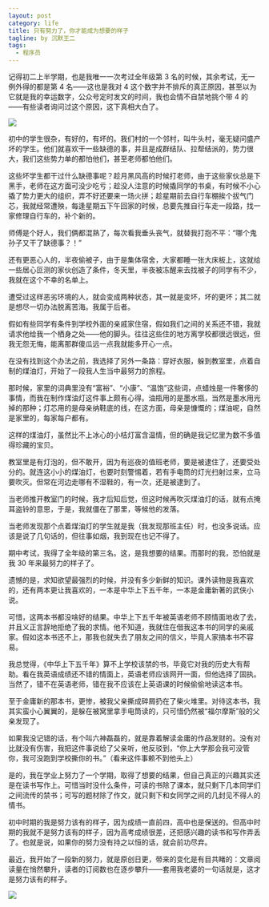 ```yaml
---
layout: post
category: life
title: 只有努力了，你才能成为想要的样子
tagline: by 沉默王二
tags: 
  - 程序员
---
```


记得初二上半学期，也是我唯一一次考过全年级第 3 名的时候，其余考试，无一例外得的都是第 4 名——这也是我对 4 这个数字并不排斥的真正原因，甚至以为它就是我的幸运数字，公众号定时发文的时间，我也会情不自禁地挑个带 4 的——有些读者询问过这个原因，这下真相大白了。

<!--more-->

![](http://www.itwanger.com/assets/images/2020/03/nuli-01.png)


初中的学生很杂，有好的，有坏的。我们村的一个邻村，叫牛头村，毫无疑问盛产坏的学生。他们就喜欢干一些缺德的事，并且是成群结队、拉帮结派的，势力很大，我们这些势力单的都怕他们，甚至老师都怕他们。

这些坏学生都干过什么缺德事呢？趁月黑风高的时候打老师，由于这些家伙总是下黑手，老师在这方面可没少吃亏；趁没人注意的时候撬同学的书桌，有时候不小心撬了势力更大的组织，弄不好还要来一场火拼；趁星期前去自行车棚挨个拔气门芯，我就经常遭殃，每逢星期五下午回家的时候，总要先推自行车走一段路，找一家修理自行车的，补个新的。

师傅是个好人，我们俩都混熟了，每次看我垂头丧气，就替我打抱不平：“哪个鬼孙子又干了缺德事？！”

还有更恶心人的，半夜偷被子，由于是集体宿舍，大家都睡一张大床板上，这就给一些居心叵测的家伙创造了条件，冬天里，半夜被冻醒来去找被子的同学有不少，我就在这个不幸的名单上。

遭受过这样恶劣环境的人，就会变成两种状态，其一就是变坏，坏的更坏；其二就是想尽一切办法脱离苦海。我属于后者。

假如有些同学有条件到学校外面的亲戚家住宿，假如我们之间的关系还不错，我就请求他给我一个栖身之处——他的脚头。往往这些住的地方离学校都很远很远，但我无怨无悔，能离那群傻瓜远一点我就能多开心一点。

在没有找到这个办法之前，我选择了另外一条路：穿好衣服，躲到教室里，点着自制的煤油灯，开始了一段我人生当中最努力的旅程。

那时候，家里的词典里没有“富裕”、“小康”、“温饱”这些词，点蜡烛是一件奢侈的事情，而我在制作煤油灯这件事上颇有心得。油瓶用的是墨水瓶，当然是墨水用光掉的那种；灯芯用的是母亲纳鞋底的线，在这方面，母亲是慷慨的；煤油呢，自然是家里的，每家每户都有。

这样的煤油灯，虽然比不上冰心的小桔灯富含温情，但的确是我记忆里为数不多值得珍藏的宝贝。

教室里是有灯泡的，但不敢开，因为有巡夜的值班老师，要是被逮住了，还要受处分的。就连这小小的煤油灯，也要时刻警惕着，若有手电筒的灯光扫射过来，立马要吹灭。但常在河边走哪有不湿鞋的，有一次，还是被逮到了。

当老师推开教室门的时候，我才后知后觉，但这时候再吹灭煤油灯的话，就有点掩耳盗铃的意思，于是，我就僵在了那里，等候他的发落。

当老师发现那个点着煤油灯的学生就是我（我发现那班主任）时，也没多说话。应该是说了几句话的，但往事如烟，我到现在也记不得了。

期中考试，我得了全年级的第三名。这，是我想要的结果。而那时的我，恐怕就是我 30 年来最努力的样子了。

遗憾的是，求知欲望最强烈的时候，并没有多少新鲜的知识。课外读物是我喜欢的，还有两本更让我喜欢的，一本是中华上下五千年，一本是金庸新著的武侠小说。

可惜，这两本书都没啥好的结果。中华上下五千年被英语老师不顾情面地收了去，并且义正言辞地拒绝了我的求情。他不知道，我就住在借我这本书的同学的亲戚家。假如这本书还不上，那我也就失去了朋友之间的信义，毕竟人家搞本书不容易。

我总觉得，《中华上下五千年》算不上学校该禁的书，毕竟它对我的历史大有帮助。看在我英语成绩还不错的情面上，英语老师应该网开一面，但他选择了固执。当然了，错不在英语老师，错在我不应该在上英语课的时候偷偷地读这本书。

至于金庸新的那本书，更惨，被我父亲撕成碎屑扔在了柴火堆里。对待这本书，我其实蛮小心翼翼的，是躲在被窝里拿手电筒读的，只可惜仍然被“福尔摩斯”般的父亲发现了。

如果我没记错的话，有个叫六神磊磊的，就是靠着解读金庸的作品发财的。没有对比就没有伤害，我把这件事说给了父亲听，他反驳到，“你上大学那会我可没管你，我可没跑到学校撕你的书。”（看来这件事赖不到他头上）

是的，我在学业上努力了一个学期，取得了想要的结果，但自己真正的兴趣其实还是在读书写作上。可惜当时没什么条件，可读的书除了课本，就只剩下几本同学们之间流传的禁书；可写的题材除了作文，就只剩下和女同学之间的几封见不得人的情书。

初中时期的我是努力该有的样子，因为成绩一直前四，高中也是保送的。但高中时期的我就不是努力该有的样子，因为高考成绩很差，还把感兴趣的读书和写作弄丢了。也就是说，如果你的努力没有持之以恒的话，就会前功尽弃。

最近，我开始了一段新的努力，就是原创日更，带来的变化是有目共睹的：文章阅读量在悄然攀升，读者的订阅数也在逐步攀升——套用我老婆的一句话就是，这才是努力该有的样子。

![](http://www.itwanger.com/assets/images/2020/03/nuli-02.jpg)















